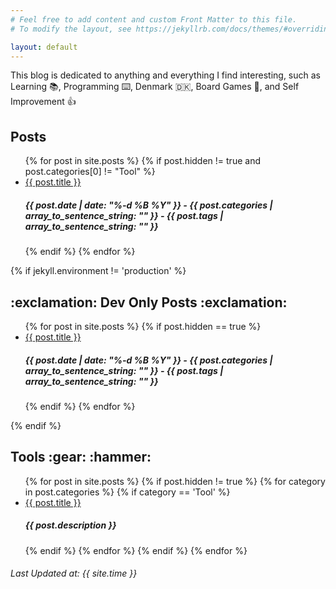 ```yaml
---
# Feel free to add content and custom Front Matter to this file.
# To modify the layout, see https://jekyllrb.com/docs/themes/#overriding-theme-defaults

layout: default
---
```


This blog is dedicated to anything and everything I find interesting, such as Learning :books:, Programming :keyboard:, Denmark :denmark:, Board Games :game_die:, and Self Improvement :+1:


<div class="home">


<h2>Posts</h2>


<ul>
  {% for post in site.posts %}
    {% if post.hidden != true and post.categories[0] != "Tool" %}
      <li><a href="{{ post.url }}">{{ post.title }}</a>
        <br>
        <h5>{{ post.date | date: "%-d %B %Y" }} - {{ post.categories | array_to_sentence_string: "" }} - {{ post.tags | array_to_sentence_string: "" }}</h5>
      </li>
    {% endif %}
  {% endfor %}
</ul>

<!-- Production Only Code -->
{% if jekyll.environment != 'production' %}
<h2>:exclamation: Dev Only Posts :exclamation:</h2>
<ul>
  {% for post in site.posts %}
    {% if post.hidden == true %}
    <li><a href="{{ post.url }}">{{ post.title }}</a>
       <br>
       <h5>{{ post.date | date: "%-d %B %Y" }} - {{ post.categories | array_to_sentence_string: "" }} - {{ post.tags | array_to_sentence_string: "" }}</h5>
    </li>
    {% endif %}
  {% endfor %}
</ul>

{% endif %}
<!-- Production Only Code -->


<h2>Tools :gear: :hammer:</h2>
<ul>
  {% for post in site.posts %}
    {% if post.hidden != true %}
      {% for category in post.categories %}
        {% if category == 'Tool' %}
          <li>
            <a href="{{ post.url }}">{{ post.title }}</a>
            <br>
            <h5>{{ post.description }}</h5>
          </li>
        {% endif %}
      {% endfor %}
    {% endif %}
  {% endfor %}
</ul>


<h6>
Last Updated at: {{ site.time }}
</h6>
</div>